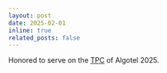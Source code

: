 ```yaml
---
layout: post
date: 2025-02-01
inline: true
related_posts: false
---
```


Honored to serve on the [TPC](https://algotel-cores25.sciencesconf.org/resource/page/id/9) of Algotel 2025.
